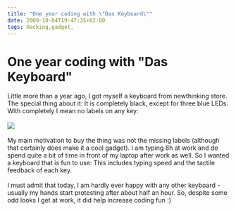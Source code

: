 ```yaml
---
title: "One year coding with \"Das Keyboard\""
date: 2009-10-04T19:47:35+02:00
tags: Hacking,gadget,
---
```


# One year coding with "Das Keyboard"


Little more than a year ago, I got myself a keyboard from newthinking store.  The special thing about it: It is 
completely black, except for three blue LEDs. With completely I mean no labels on any key:<br><br><img 
src="http://isabel-drost.de/Bilder/wordpress/moto_0198_small.jpg"><br><br>My main motivation to buy the thing was not 
the missing labels (although that certainly does make it a cool gadget). I am typing 8h at work and do spend quite a 
bit of time in front of my laptop after work as well. So I wanted a keyboard that is fun to use: This includes typing 
speed and the tactile feedback of each key.<br><br>I must admit that today, I am hardly ever happy with any other 
keyboard - usually my hands start protesting after about half an hour. So, despite some odd looks I get at work, it did 
help increase coding fun :)
